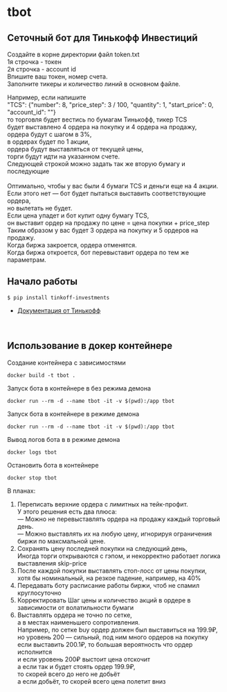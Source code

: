 # tbot
## Сеточный бот для Тинькофф Инвестиций

Создайте в корне директории файл token.txt<br>
1я строчка - токен<br>
2я строчка - account id<br>
Впишите ваш токен, номер счета. <br>
Заполните тикеры и количество линий в основном файле.<br>

Например, если напишите<br>
"TCS": {"number": 8, "price_step": 3 / 100, "quantity": 1, "start_price": 0, "account_id": ""}<br>
то торговля будет вестись по бумагам Тинькофф, тикер TCS<br>
будет выставлено 4 ордера на покупку и 4 ордера на продажу,<br>
ордера будут с шагом в 3%,<br>
в ордерах будет по 1 акции,<br>
ордера будут выставляться от текущей цены,<br>
торги будут идти на указанном счете.<br>
Следующей строкой можно задать так же вторую бумагу и последующие<br>
<br>
Оптимально, чтобы у вас были 4 бумаги TCS и деньги еще на 4 акции.<br>
Если этого нет — бот будет пытаться выставить соответствующие ордера,<br>
но вылетать не будет.<br>
Если цена упадет и бот купит одну бумагу TCS,<br>
он выставит ордер на продажу по цене = цена покупки + price_step<br>
Таким образом у вас будет 3 ордера на покупку и 5 ордеров на продажу.<br>
Когда биржа закроется, ордера отменятся.<br>
Когда биржа откроется, бот перевыставит ордера по тем же параметрам.<br>


## Начало работы

<!-- termynal -->

```
$ pip install tinkoff-investments
```

- [Документация от Тинькофф](https://github.com/Tinkoff/invest-python)
<br>

## Использование в докер контейнере

Создание контейнера с зависимостями
```
docker build -t tbot .
```
Запуск бота в контейнере в без режима демона
```
docker run --rm -d --name tbot -it -v $(pwd):/app tbot
```
Запуск бота в контейнере в режиме демона
```
docker run --rm -d --name tbot -it -v $(pwd):/app tbot
```
Вывод логов бота в в режиме демона
```
docker logs tbot
```
Остановить бота в контейнере
```
docker stop tbot
```


В планах:<br>
<ol><li>Переписать верхние ордера с лимитных на тейк-профит.<br>
У этого решения есть два плюса:<br>
— Можно не перевыставлять ордера на продажу каждый торговый день.<br>
— Можно выставлять их на любую цену, игнорируя ограничения биржи по максмальной цене.<br>
</li>
<li>Сохранять цену последней покупки на следующий день,<br>
Иногда торги открываются с гэпом, и некорректно работает логика выставления skip-price<br>
</li>
<li>После каждой покупки выставлять стоп-лосс от цены покупки,<br>
хотя бы номинальный, на резкое падение, например, на 40%</li>
<li>
Передавать боту расписание работы биржи, чтоб не спамил круглосуточно
</li>
<li>
Корректировать Шаг цены и количество акций в ордере в зависимости от волатильности бумаги
</li>
<li>  
Выставлять ордера не точно по сетке,<br>
а в местах наименьшего сопротивления.<br>
  Например, по сетке buy ордер должен был выставиться на 199.9₽,<br>
  но уровень 200 — сильный, под ним много ордеров на покупку<br>
  если выставить 200.1₽, то большая вероятность что ордер исполнится<br>
  и если уровень 200₽ выстоит цена отскочит<br>
  а если так и будет стоять ордер 199.9₽,<br>
  то скорей всего до него не добьёт<br>
  а если добьёт, то скорей всего цена полетит вниз
</li>
</ol>
